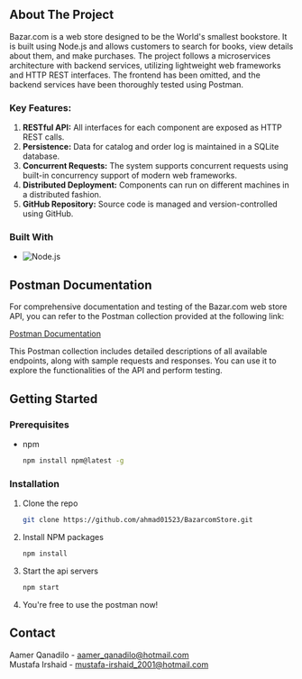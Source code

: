






## About The Project

Bazar.com is a web store designed to be the World's smallest bookstore. It is built using Node.js and allows customers to search for books, view details about them, and make purchases. The project follows a microservices architecture with backend services, utilizing lightweight web frameworks and HTTP REST interfaces. The frontend has been omitted, and the backend services have been thoroughly tested using Postman.

### Key Features:

1. **RESTful API:** All interfaces for each component are exposed as HTTP REST calls.
2. **Persistence:** Data for catalog and order log is maintained in a SQLite database.
3. **Concurrent Requests:** The system supports concurrent requests using built-in concurrency support of modern web frameworks.
4. **Distributed Deployment:** Components can run on different machines in a distributed fashion.
5. **GitHub Repository:** Source code is managed and version-controlled using GitHub.

### Built With

- ![Node.js](https://img.icons8.com/color/48/000000/nodejs.png)

## Postman Documentation

For comprehensive documentation and testing of the Bazar.com web store API, you can refer to the Postman collection provided at the following link:

[Postman Documentation](https://documenter.getpostman.com/view/23159659/2sA35Ba3xm)

This Postman collection includes detailed descriptions of all available endpoints, along with sample requests and responses. You can use it to explore the functionalities of the API and perform testing.



<!-- GETTING STARTED -->
## Getting Started



### Prerequisites

* npm
  ```sh
  npm install npm@latest -g
  ```

### Installation



1. Clone the repo
   ```sh
   git clone https://github.com/ahmad01523/BazarcomStore.git
   ```
2. Install NPM packages
   ```sh
   npm install
   ```
3. Start the api servers
   ```sh
   npm start 
   ```
4. You're free to use the postman now!


## Contact

Aamer Qanadilo  - aamer_qanadilo@hotmail.com <br>
Mustafa Irshaid  - mustafa-irshaid_2001@hotmail.com <br>
